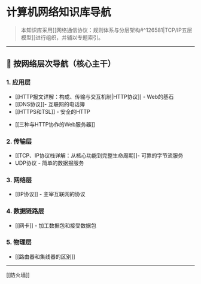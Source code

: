 # 计算机网络知识库导航

> 本知识库采用[[网络通信协议：规则体系与分层架构#^126581|TCP/IP五层模型]]进行组织，并辅以专题索引。

---

## 🧭 按网络层次导航（核心主干）

### 1. 应用层
*   [[HTTP报文详解：构成、传输与交互机制|HTTP协议]] - Web的基石
*   [[DNS协议]]- 互联网的电话簿
*   [[HTTPS和TSL]] - 安全的HTTP
-   [[三种与HTTP协作的Web服务器]]
### 2. 传输层
*   [[TCP、IP协议栈详解：从核心功能到完整生命周期]]- 可靠的字节流服务
*   UDP协议 - 简单的数据报服务

### 3. 网络层
*   [[IP协议]] - 主宰互联网的协议

### 4. 数据链路层
*   [[网卡]] - 加工数据包和接受数据包
### 5. 物理层
*   [[路由器和集线器的区别]]



---
[[防火墙]]